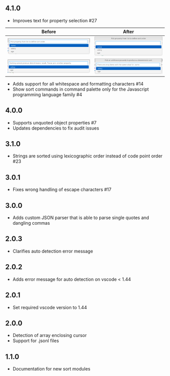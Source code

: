 <a name="4.1.0"></a>
## 4.1.0
* Improves text for property selection #27

| Before | After |
| --- | --- | 
| ![quickpick first selection before](doc/sort_quickpick01_4.0.0.png)| ![quickpick first selection after](doc/sort_quickpick01_4.1.0.png) |
| ![quickpick second selection before](doc/sort_quickpick02_4.0.0.png)| ![quickpick second selection after](doc/sort_quickpick02_4.1.0.png) |

* Adds support for all whitespace and formatting characters #14
* Show sort commands in command palette only for the Javascript programming language family #4


<a name="4.0.0"></a>
## 4.0.0
* Supports unquoted object properties #7
* Updates dependencies to fix audit issues

<a name="3.1.0"></a>
## 3.1.0
* Strings are sorted using lexicographic order instead of code point order #23

<a name="3.0.1"></a>
## 3.0.1
* Fixes wrong handling of escape characters #17

<a name="3.0.0"></a>
## 3.0.0
* Adds custom JSON parser that is able to parse single quotes and dangling commas

<a name="2.0.3"></a>
## 2.0.3
* Clarifies auto detection error message

<a name="2.0.2"></a>
## 2.0.2
* Adds error message for auto detection on vscode < 1.44

<a name="2.0.1"></a>
## 2.0.1
* Set required vscode version to 1.44

<a name="2.0.0"></a>
## 2.0.0
* Detection of array enclosing cursor
* Support for .jsonl files

<a name="1.1.0"></a>
## 1.1.0
* Documentation for new sort modules
